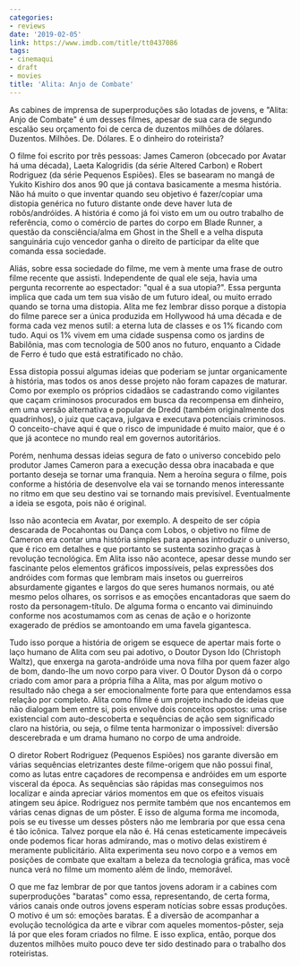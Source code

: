 ```yaml
---
categories:
- reviews
date: '2019-02-05'
link: https://www.imdb.com/title/tt0437086
tags:
- cinemaqui
- draft
- movies
title: 'Alita: Anjo de Combate'
---
```


As cabines de imprensa de superproduções são lotadas de jovens, e "Alita: Anjo de Combate" é um desses filmes, apesar de sua cara de segundo escalão seu orçamento foi de cerca de duzentos milhões de dólares. Duzentos. Milhões. De. Dólares. E o dinheiro do roteirista?

O filme foi escrito por três pessoas: James Cameron (obcecado por Avatar há uma década), Laeta Kalogridis (da série Altered Carbon) e Robert Rodriguez (da série Pequenos Espiões). Eles se basearam no mangá de Yukito Kishiro dos anos 90 que já contava basicamente a mesma história. Não há muito o que inventar quando seu objetivo é fazer/copiar uma distopia genérica no futuro distante onde deve haver luta de robôs/andróides. A história é como já foi visto em um ou outro trabalho de referência, como o comércio de partes do corpo em Blade Runner, a questão da consciência/alma em Ghost in the Shell e a velha disputa sanguinária cujo vencedor ganha o direito de participar da elite que comanda essa sociedade.

Aliás, sobre essa sociedade do filme, me vem à mente uma frase de outro filme recente que assisti. Independente de qual ele seja, havia uma pergunta recorrente ao espectador: "qual é a sua utopia?". Essa pergunta implica que cada um tem sua visão de um futuro ideal, ou muito errado quando se torna uma distopia. Alita me fez lembrar disso porque a distopia do filme parece ser a única produzida em Hollywood há uma década e de forma cada vez menos sutil: a eterna luta de classes e os 1% ficando com tudo. Aqui os 1% vivem em uma cidade suspensa como os jardins de Babilônia, mas com tecnologia de 500 anos no futuro, enquanto a Cidade de Ferro é tudo que está estratificado no chão.

Essa distopia possui algumas ideias que poderiam se juntar organicamente à história, mas todos os anos desse projeto não foram capazes de maturar. Como por exemplo os próprios cidadãos se cadastrando como vigilantes que caçam criminosos procurados em busca da recompensa em dinheiro, em uma versão alternativa e popular de Dredd (também originalmente dos quadrinhos), o juiz que caçava, julgava e executava potenciais criminosos. O conceito-chave aqui é que o risco de impunidade é muito maior, que é o que já acontece no mundo real em governos autoritários.

Porém, nenhuma dessas ideias segura de fato o universo concebido pelo produtor James Cameron para a execução dessa obra inacabada e que portanto deseja se tornar uma franquia. Nem a heroína segura o filme, pois conforme a história de desenvolve ela vai se tornando menos interessante no ritmo em que seu destino vai se tornando mais previsível. Eventualmente a ideia se esgota, pois não é original.

Isso não acontecia em Avatar, por exemplo. A despeito de ser cópia descarada de Pocahontas ou Dança com Lobos, o objetivo no filme de Cameron era contar uma história simples para apenas introduzir o universo, que é rico em detalhes e que portanto se sustenta sozinho graças à revolução tecnológica. Em Alita isso não acontece, apesar desse mundo ser fascinante pelos elementos gráficos impossíveis, pelas expressões dos andróides com formas que lembram mais insetos ou guerreiros absurdamente gigantes e largos do que seres humanos normais, ou até mesmo pelos olhares, os sorrisos e as emoções encantadoras que saem do rosto da personagem-título. De alguma forma o encanto vai diminuindo conforme nos acostumamos com as cenas de ação e o horizonte exagerado de prédios se amontoando em uma favela gigantesca.

Tudo isso porque a história de origem se esquece de apertar mais forte o laço humano de Alita com seu pai adotivo, o Doutor Dyson Ido (Christoph Waltz), que enxerga na garota-andróide uma nova filha por quem fazer algo de bom, dando-lhe um novo corpo para viver. O Doutor Dyson dá o corpo criado com amor para a própria filha a Alita, mas por algum motivo o resultado não chega a ser emocionalmente forte para que entendamos essa relação por completo. Alita como filme é um projeto inchado de ideias que não dialogam bem entre si, pois envolve dois conceitos opostos: uma crise existencial com auto-descoberta e sequências de ação sem significado claro na história, ou seja, o filme tenta harmonizar o impossível: diversão descerebrada e um drama humano no corpo de uma androide.

O diretor Robert Rodriguez (Pequenos Espiões) nos garante diversão em várias sequências eletrizantes deste filme-origem que não possui final, como as lutas entre caçadores de recompensa e andróides em um esporte visceral da época. As sequências são rápidas mas conseguimos nos localizar e ainda apreciar vários momentos em que os efeitos visuais atingem seu ápice. Rodriguez nos permite também que nos encantemos em várias cenas dignas de um pôster. E isso de alguma forma me incomoda, pois se eu tivesse um desses pôsters não me lembraria por que essa cena é tão icônica. Talvez porque ela não é. Há cenas esteticamente impecáveis onde podemos ficar horas admirando, mas o motivo delas existirem é meramente publicitário. Alita experimenta seu novo corpo e a vemos em posições de combate que exaltam a beleza da tecnologia gráfica, mas você nunca verá no filme um momento além de lindo, memorável.

O que me faz lembrar de por que tantos jovens adoram ir a cabines com superproduções "baratas" como essa, representando, de certa forma, vários canais onde outros jovens esperam notícias sobre essas produções. O motivo é um só: emoções baratas. É a diversão de acompanhar a evolução tecnológica da arte e vibrar com aqueles momentos-pôster, seja lá por que eles foram criados no filme. E isso explica, então, porque dos duzentos milhões muito pouco deve ter sido destinado para o trabalho dos roteiristas.